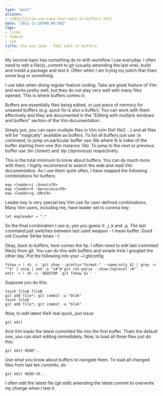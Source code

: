 ```yaml
---
type: "post"
aliases:
- /2012/12/vim-use-case-fast-edit-in-buffers.html
date: "2012-12-10T00:00:00Z"
tags:
- linux
- fedora
- vim
title: Vim use case - fast edit in buffers
---
```


My second topic has something do to with workflow I use everyday. I often need
to edit a file(s), commit to git (usually amending the last one), build and
install a package and test it. Often when I am trying my patch that fixes some
bug or something.

I use tabs when doing regular feature coding. Tabs are great feature of Vim
and works pretty well, but they do not play very well with many files opened.
This is where buffers comes in.

Buffers are essentially files being edited, or just piece of memory for
unsaved buffers (e.g. quick fix is also a buffer). You can work with them
effectively and they are documented in the "Editing with multiple windows and
buffers" section of the Vim documentation.

Simply put, you can open multiple files in Vim (vim file1 file2 ...) and all
files will be "magically" available as buffers. To list all buffers just use
_:ls_ command, to jump on particular buffer use :Nb where N is index of the
buffer starting from one (for instance :5b). To jump to the next or previous
buffer use _:bn_ (:bnext) and _:bp_ (:bprevious) respectively.

This is the total minimum to know about buffers. You can do much more with
them, I highly recommend to search the web and read Vim documentation. As I
use them quite often, I have mapped the following combinations for buffers:  

    map <leader>j :bnext<CR>
    map <leader>k :bprevious<CR>
    map <leader>q :b#<CR>

Leader key is very special key Vim use for user-defined combinations. Many
Vim users, including me, have leader set to comma key:

    let mapleader = ","

So the final combination I use is, yes you guess it: ,j ,k and ,q. The last
command just switches between last used weapon - I mean buffer. Good old
Counter Strike times :-)

Okay, back to buffers, here comes the tip. I often need to edit last commited
file(s) from git. You can do this with buffers and simple trick I googled the
other day. Put the following into your ~/.gitconfig

    fshow = ! sh -c 'git show --pretty="format:" --name-only $1 | grep -v "^$" | uniq | sed -e "s#^#`git rev-parse --show-toplevel`/#"' -
    edit  = ! sh -c '$EDITOR `git fshow $1`' -

Suppose you do this:

    touch fileA fileB
    git add file*; git commit -a "blah"
    touch fileX
    git add file*; git commit -a "blah"

Now, to edit latest fileX real quick, just issue

    git edit

And Vim loads the latest commited file into the first buffer. Thats the
default one, you can start editing immediately. Now, to load all three files
just do this:

    git edit HEAD^..

Use what you know about buffers to navigate them. To load all changed files
from last ten commits, do

    git edit HEAD~10..

I often edit the latest file (git edit) amending the latest commit to
overwrite my change when I test it.
